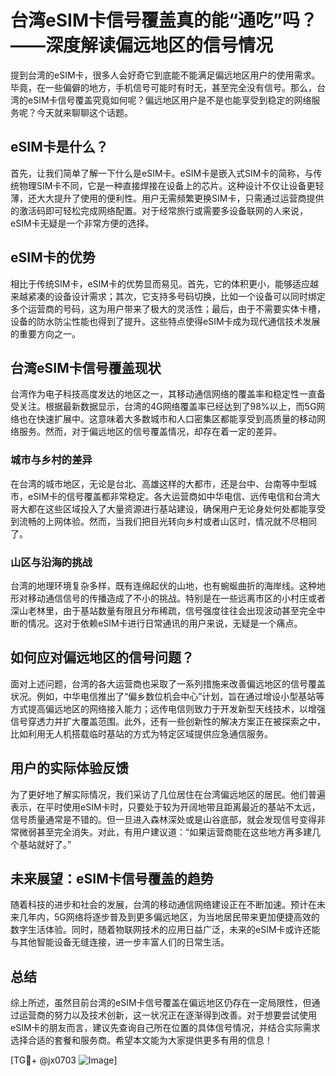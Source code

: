 # 台湾eSIM卡信号覆盖真的能“通吃”吗？——深度解读偏远地区的信号情况

提到台湾的eSIM卡，很多人会好奇它到底能不能满足偏远地区用户的使用需求。毕竟，在一些偏僻的地方，手机信号可能时有时无，甚至完全没有信号。那么，台湾的eSIM卡信号覆盖究竟如何呢？偏远地区用户是不是也能享受到稳定的网络服务呢？今天就来聊聊这个话题。

## eSIM卡是什么？

首先，让我们简单了解一下什么是eSIM卡。eSIM卡是嵌入式SIM卡的简称，与传统物理SIM卡不同，它是一种直接焊接在设备上的芯片。这种设计不仅让设备更轻薄，还大大提升了使用的便利性。用户无需频繁更换SIM卡，只需通过运营商提供的激活码即可轻松完成网络配置。对于经常旅行或需要多设备联网的人来说，eSIM卡无疑是一个非常方便的选择。

## eSIM卡的优势

相比于传统SIM卡，eSIM卡的优势显而易见。首先，它的体积更小，能够适应越来越紧凑的设备设计需求；其次，它支持多号码切换，比如一个设备可以同时绑定多个运营商的号码，这为用户带来了极大的灵活性；最后，由于不需要实体卡槽，设备的防水防尘性能也得到了提升。这些特点使得eSIM卡成为现代通信技术发展的重要方向之一。

## 台湾eSIM卡信号覆盖现状

台湾作为电子科技高度发达的地区之一，其移动通信网络的覆盖率和稳定性一直备受关注。根据最新数据显示，台湾的4G网络覆盖率已经达到了98%以上，而5G网络也在快速扩展中。这意味着大多数城市和人口密集区都能享受到高质量的移动网络服务。然而，对于偏远地区的信号覆盖情况，却存在着一定的差异。

### 城市与乡村的差异

在台湾的城市地区，无论是台北、高雄这样的大都市，还是台中、台南等中型城市，eSIM卡的信号覆盖都非常稳定。各大运营商如中华电信、远传电信和台湾大哥大都在这些区域投入了大量资源进行基站建设，确保用户无论身处何处都能享受到流畅的上网体验。然而，当我们把目光转向乡村或者山区时，情况就不尽相同了。

### 山区与沿海的挑战

台湾的地理环境复杂多样，既有连绵起伏的山地，也有蜿蜒曲折的海岸线。这种地形对移动通信信号的传播造成了不小的挑战。特别是在一些远离市区的小村庄或者深山老林里，由于基站数量有限且分布稀疏，信号强度往往会出现波动甚至完全中断的情况。这对于依赖eSIM卡进行日常通讯的用户来说，无疑是一个痛点。

## 如何应对偏远地区的信号问题？

面对上述问题，台湾的各大运营商也采取了一系列措施来改善偏远地区的信号覆盖状况。例如，中华电信推出了“偏乡数位机会中心”计划，旨在通过增设小型基站等方式提高偏远地区的网络接入能力；远传电信则致力于开发新型天线技术，以增强信号穿透力并扩大覆盖范围。此外，还有一些创新性的解决方案正在被探索之中，比如利用无人机搭载临时基站的方式为特定区域提供应急通信服务。

## 用户的实际体验反馈

为了更好地了解实际情况，我们采访了几位居住在台湾偏远地区的居民。他们普遍表示，在平时使用eSIM卡时，只要处于较为开阔地带且距离最近的基站不太远，信号质量通常是不错的。但一旦进入森林深处或是山谷底部，就会发现信号变得非常微弱甚至完全消失。对此，有用户建议道：“如果运营商能在这些地方再多建几个基站就好了。”

## 未来展望：eSIM卡信号覆盖的趋势

随着科技的进步和社会的发展，台湾的移动通信网络建设正在不断加速。预计在未来几年内，5G网络将逐步普及到更多偏远地区，为当地居民带来更加便捷高效的数字生活体验。同时，随着物联网技术的应用日益广泛，未来的eSIM卡或许还能与其他智能设备无缝连接，进一步丰富人们的日常生活。

## 总结

综上所述，虽然目前台湾的eSIM卡信号覆盖在偏远地区仍存在一定局限性，但通过运营商的努力以及技术创新，这一状况正在逐渐得到改善。对于想要尝试使用eSIM卡的朋友而言，建议先查询自己所在位置的具体信号情况，并结合实际需求选择合适的套餐和服务商。希望本文能为大家提供更多有用的信息！

[TG💪+ @jx0703 ![Image](https://github.com/user-attachments/assets/dbca1d08-cadb-493c-b0ec-ad6f7a83f270)]